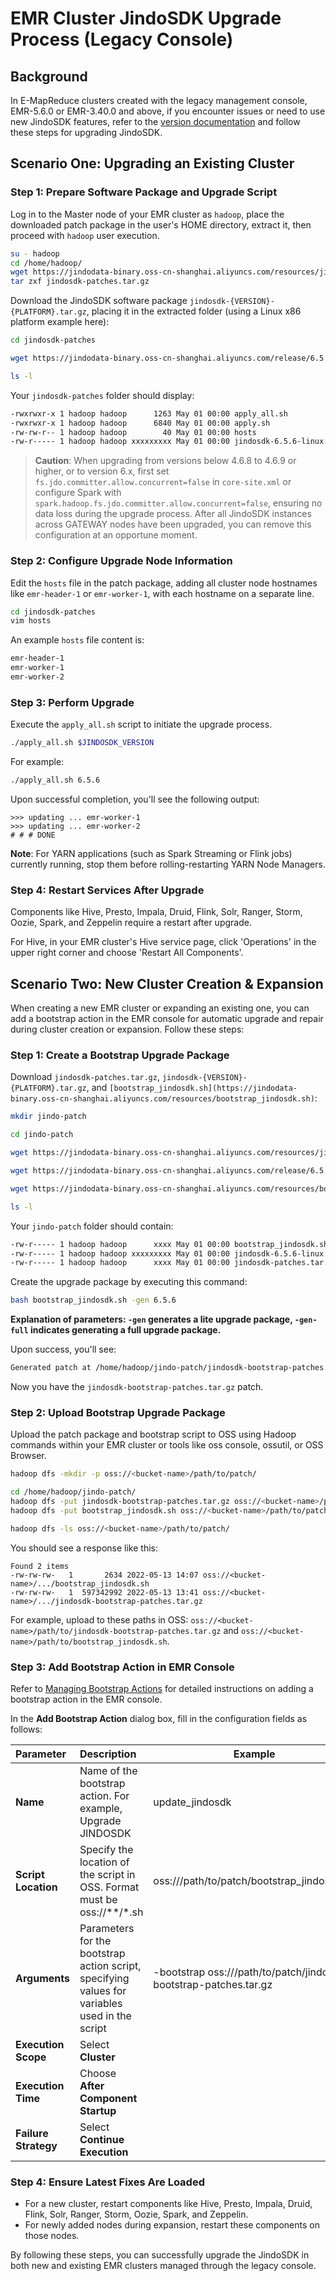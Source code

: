 # EMR Cluster JindoSDK Upgrade Process (Legacy Console)

## Background

In E-MapReduce clusters created with the legacy management console, EMR-5.6.0 or EMR-3.40.0 and above, if you encounter issues or need to use new JindoSDK features, refer to the [version documentation](../releases.md) and follow these steps for upgrading JindoSDK.

## Scenario One: Upgrading an Existing Cluster

### Step 1: Prepare Software Package and Upgrade Script

Log in to the Master node of your EMR cluster as `hadoop`, place the downloaded patch package in the user's HOME directory, extract it, then proceed with `hadoop` user execution.

```bash
su - hadoop
cd /home/hadoop/
wget https://jindodata-binary.oss-cn-shanghai.aliyuncs.com/resources/jindosdk-patches.tar.gz
tar zxf jindosdk-patches.tar.gz
```

Download the JindoSDK software package `jindosdk-{VERSION}-{PLATFORM}.tar.gz`, placing it in the extracted folder (using a Linux x86 platform example here):

```bash
cd jindosdk-patches

wget https://jindodata-binary.oss-cn-shanghai.aliyuncs.com/release/6.5.6/jindosdk-6.5.6-linux.tar.gz

ls -l
```

Your `jindosdk-patches` folder should display:

```bash
-rwxrwxr-x 1 hadoop hadoop      1263 May 01 00:00 apply_all.sh
-rwxrwxr-x 1 hadoop hadoop      6840 May 01 00:00 apply.sh
-rw-rw-r-- 1 hadoop hadoop        40 May 01 00:00 hosts
-rw-r----- 1 hadoop hadoop xxxxxxxxx May 01 00:00 jindosdk-6.5.6-linux.tar.gz
```

> **Caution**: When upgrading from versions below 4.6.8 to 4.6.9 or higher, or to version 6.x, first set `fs.jdo.committer.allow.concurrent=false` in `core-site.xml`
> or configure Spark with `spark.hadoop.fs.jdo.committer.allow.concurrent=false`, ensuring no data loss during the upgrade process.
> After all JindoSDK instances across GATEWAY nodes have been upgraded, you can remove this configuration at an opportune moment.

### Step 2: Configure Upgrade Node Information

Edit the `hosts` file in the patch package, adding all cluster node hostnames like `emr-header-1` or `emr-worker-1`, with each hostname on a separate line.

```bash
cd jindosdk-patches
vim hosts
```

An example `hosts` file content is:

```bash
emr-header-1
emr-worker-1
emr-worker-2
```

### Step 3: Perform Upgrade

Execute the `apply_all.sh` script to initiate the upgrade process.

```bash
./apply_all.sh $JINDOSDK_VERSION
```

For example:

```bash
./apply_all.sh 6.5.6
```

Upon successful completion, you'll see the following output:

```
>>> updating ... emr-worker-1
>>> updating ... emr-worker-2
# # # DONE
```

**Note**: For YARN applications (such as Spark Streaming or Flink jobs) currently running, stop them before rolling-restarting YARN Node Managers.

### Step 4: Restart Services After Upgrade

Components like Hive, Presto, Impala, Druid, Flink, Solr, Ranger, Storm, Oozie, Spark, and Zeppelin require a restart after upgrade.

For Hive, in your EMR cluster's Hive service page, click 'Operations' in the upper right corner and choose 'Restart All Components'.

## Scenario Two: New Cluster Creation & Expansion

When creating a new EMR cluster or expanding an existing one, you can add a bootstrap action in the EMR console for automatic upgrade and repair during cluster creation or expansion. Follow these steps:

### Step 1: Create a Bootstrap Upgrade Package

Download `jindosdk-patches.tar.gz`, `jindosdk-{VERSION}-{PLATFORM}.tar.gz`, and `[bootstrap_jindosdk.sh](https://jindodata-binary.oss-cn-shanghai.aliyuncs.com/resources/bootstrap_jindosdk.sh)`:

```bash
mkdir jindo-patch

cd jindo-patch

wget https://jindodata-binary.oss-cn-shanghai.aliyuncs.com/resources/jindosdk-patches.tar.gz

wget https://jindodata-binary.oss-cn-shanghai.aliyuncs.com/release/6.5.6/jindosdk-6.5.6-linux.tar.gz

wget https://jindodata-binary.oss-cn-shanghai.aliyuncs.com/resources/bootstrap_jindosdk.sh

ls -l
```

Your `jindo-patch` folder should contain:

```bash
-rw-r----- 1 hadoop hadoop      xxxx May 01 00:00 bootstrap_jindosdk.sh
-rw-r----- 1 hadoop hadoop xxxxxxxxx May 01 00:00 jindosdk-6.5.6-linux.tar.gz
-rw-r----- 1 hadoop hadoop      xxxx May 01 00:00 jindosdk-patches.tar.gz
```

Create the upgrade package by executing this command:

```bash
bash bootstrap_jindosdk.sh -gen 6.5.6
```
**Explanation of parameters: `-gen` generates a lite upgrade package, `-gen-full` indicates generating a full upgrade package.**

Upon success, you'll see:

```bash
Generated patch at /home/hadoop/jindo-patch/jindosdk-bootstrap-patches.tar.gz
```

Now you have the `jindosdk-bootstrap-patches.tar.gz` patch.

### Step 2: Upload Bootstrap Upgrade Package

Upload the patch package and bootstrap script to OSS using Hadoop commands within your EMR cluster or tools like oss console, ossutil, or OSS Browser.

```bash
hadoop dfs -mkdir -p oss://<bucket-name>/path/to/patch/

cd /home/hadoop/jindo-patch/
hadoop dfs -put jindosdk-bootstrap-patches.tar.gz oss://<bucket-name>/path/to/patch/
hadoop dfs -put bootstrap_jindosdk.sh oss://<bucket-name>/path/to/patch/

hadoop dfs -ls oss://<bucket-name>/path/to/patch/
```

You should see a response like this:

```
Found 2 items
-rw-rw-rw-   1       2634 2022-05-13 14:07 oss://<bucket-name>/.../bootstrap_jindosdk.sh
-rw-rw-rw-   1  597342992 2022-05-13 13:41 oss://<bucket-name>/.../jindosdk-bootstrap-patches.tar.gz
```

For example, upload to these paths in OSS: `oss://<bucket-name>/path/to/jindosdk-bootstrap-patches.tar.gz` and `oss://<bucket-name>/path/to/bootstrap_jindosdk.sh`.

### Step 3: Add Bootstrap Action in EMR Console

Refer to [Managing Bootstrap Actions](https://help.aliyun.com/document_detail/28108.htm#concept-q52-vln-y2b) for detailed instructions on adding a bootstrap action in the EMR console.

In the **Add Bootstrap Action** dialog box, fill in the configuration fields as follows:

| Parameter             | Description                                                  | Example                                                         |
| :-------------------- | :----------------------------------------------------------- | ------------------------------------------------------------ |
| **Name**              | Name of the bootstrap action. For example, Upgrade JINDOSDK    | update_jindosdk                                              |
| **Script Location**    | Specify the location of the script in OSS. Format must be oss://**/*.sh | oss://<bucket-name>/path/to/patch/bootstrap_jindosdk.sh      |
| **Arguments**         | Parameters for the bootstrap action script, specifying values for variables used in the script | -bootstrap oss://<bucket-name>/path/to/patch/jindosdk-bootstrap-patches.tar.gz |
| **Execution Scope**    | Select **Cluster**                                            |                                                               |
| **Execution Time**     | Choose **After Component Startup**                             |                                                               |
| **Failure Strategy**   | Select **Continue Execution**                                  |                                                               |

### Step 4: Ensure Latest Fixes Are Loaded

* For a new cluster, restart components like Hive, Presto, Impala, Druid, Flink, Solr, Ranger, Storm, Oozie, Spark, and Zeppelin.
* For newly added nodes during expansion, restart these components on those nodes.

By following these steps, you can successfully upgrade the JindoSDK in both new and existing EMR clusters managed through the legacy console.